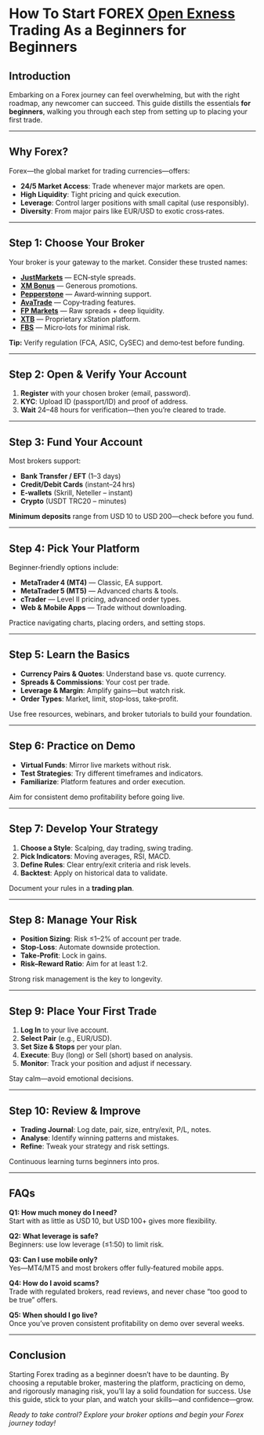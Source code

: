 # How To Start FOREX [Open Exness](https://one.exnesstrack.org/a/english23) Trading As a Beginners for Beginners

## Introduction
Embarking on a Forex journey can feel overwhelming, but with the right roadmap, any newcomer can succeed. This guide distills the essentials **for beginners**, walking you through each step from setting up to placing your first trade.

---

## Why Forex?
Forex—the global market for trading currencies—offers:  
- **24/5 Market Access**: Trade whenever major markets are open.  
- **High Liquidity**: Tight pricing and quick execution.  
- **Leverage**: Control larger positions with small capital (use responsibly).  
- **Diversity**: From major pairs like EUR/USD to exotic cross‑rates.

---

## Step 1: Choose Your Broker
Your broker is your gateway to the market. Consider these trusted names:  
- **[JustMarkets](https://one.justmarkets.link/a/79iqw0j6nj)** — ECN‑style spreads.  
- **[XM Bonus](https://clicks.pipaffiliates.com/c?c=589901&l=en&p=0)** — Generous promotions.  
- **[Pepperstone](https://trk.pepperstonepartners.com/aff_c?offer_id=367&aff_id=33954)** — Award‑winning support.  
- **[AvaTrade](https://www.avatrade.com?versionId=10301&tag=194438)** — Copy‑trading features.  
- **[FP Markets](https://www.fpmarkets.com/?redir=stv&fpm-affiliate-utm-source=IB&fpm-affiliate-agt=56244)** — Raw spreads + deep liquidity.  
- **[XTB](https://link-pso.xtb.com/pso/zrUCY)** — Proprietary xStation platform.  
- **[FBS](https://fbs.partners?ibl=587836&ibp=21398815)** — Micro‑lots for minimal risk.

**Tip:** Verify regulation (FCA, ASIC, CySEC) and demo‑test before funding.

---

## Step 2: Open & Verify Your Account
1. **Register** with your chosen broker (email, password).  
2. **KYC**: Upload ID (passport/ID) and proof of address.  
3. **Wait** 24–48 hours for verification—then you’re cleared to trade.

---

## Step 3: Fund Your Account
Most brokers support:  
- **Bank Transfer / EFT** (1–3 days)  
- **Credit/Debit Cards** (instant–24 hrs)  
- **E‑wallets** (Skrill, Neteller – instant)  
- **Crypto** (USDT TRC20 – minutes)

**Minimum deposits** range from USD 10 to USD 200—check before you fund.

---

## Step 4: Pick Your Platform
Beginner‑friendly options include:  
- **MetaTrader 4 (MT4)** — Classic, EA support.  
- **MetaTrader 5 (MT5)** — Advanced charts & tools.  
- **cTrader** — Level II pricing, advanced order types.  
- **Web & Mobile Apps** — Trade without downloading.

Practice navigating charts, placing orders, and setting stops.

---

## Step 5: Learn the Basics
- **Currency Pairs & Quotes**: Understand base vs. quote currency.  
- **Spreads & Commissions**: Your cost per trade.  
- **Leverage & Margin**: Amplify gains—but watch risk.  
- **Order Types**: Market, limit, stop‑loss, take‑profit.

Use free resources, webinars, and broker tutorials to build your foundation.

---

## Step 6: Practice on Demo
- **Virtual Funds**: Mirror live markets without risk.  
- **Test Strategies**: Try different timeframes and indicators.  
- **Familiarize**: Platform features and order execution.

Aim for consistent demo profitability before going live.

---

## Step 7: Develop Your Strategy
1. **Choose a Style**: Scalping, day trading, swing trading.  
2. **Pick Indicators**: Moving averages, RSI, MACD.  
3. **Define Rules**: Clear entry/exit criteria and risk levels.  
4. **Backtest**: Apply on historical data to validate.

Document your rules in a **trading plan**.

---

## Step 8: Manage Your Risk
- **Position Sizing**: Risk ≤1–2% of account per trade.  
- **Stop‑Loss**: Automate downside protection.  
- **Take‑Profit**: Lock in gains.  
- **Risk–Reward Ratio**: Aim for at least 1:2.

Strong risk management is the key to longevity.

---

## Step 9: Place Your First Trade
1. **Log In** to your live account.  
2. **Select Pair** (e.g., EUR/USD).  
3. **Set Size & Stops** per your plan.  
4. **Execute**: Buy (long) or Sell (short) based on analysis.  
5. **Monitor**: Track your position and adjust if necessary.

Stay calm—avoid emotional decisions.

---

## Step 10: Review & Improve
- **Trading Journal**: Log date, pair, size, entry/exit, P/L, notes.  
- **Analyse**: Identify winning patterns and mistakes.  
- **Refine**: Tweak your strategy and risk settings.

Continuous learning turns beginners into pros.

---

## FAQs

**Q1: How much money do I need?**  
Start with as little as USD 10, but USD 100+ gives more flexibility.

**Q2: What leverage is safe?**  
Beginners: use low leverage (≤1:50) to limit risk.

**Q3: Can I use mobile only?**  
Yes—MT4/MT5 and most brokers offer fully‑featured mobile apps.

**Q4: How do I avoid scams?**  
Trade with regulated brokers, read reviews, and never chase “too good to be true” offers.

**Q5: When should I go live?**  
Once you’ve proven consistent profitability on demo over several weeks.

---

## Conclusion
Starting Forex trading as a beginner doesn’t have to be daunting. By choosing a reputable broker, mastering the platform, practicing on demo, and rigorously managing risk, you’ll lay a solid foundation for success. Use this guide, stick to your plan, and watch your skills—and confidence—grow.  

*Ready to take control? Explore your broker options and begin your Forex journey today!*  
